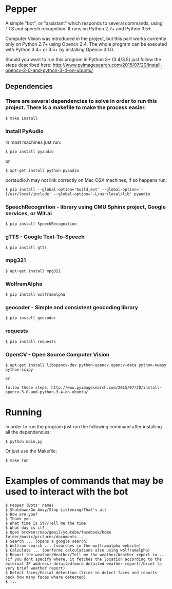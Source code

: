 # Pepper

A simple "bot", or "assistant" which responds to several commands, using TTS and speech recognition. It runs on Python 2.7+ and Python 3.5+.

Computer Vision was introduced in the project, but this part works currently only on Python 2.7+ using Opencv 2.4. The whole program can be executed with Python 3.4+ or 3.5+ by installing Opencv 3.1.0. 

Should you want to run this program in Python 3+ (3.4/3.5) just follow the steps described here: http://www.pyimagesearch.com/2015/07/20/install-opencv-3-0-and-python-3-4-on-ubuntu/


## Dependencies

### There are several dependencies to solve in order to run this project. There is a makefile to make the process easier. 

	$ make install

### Install PyAudio

In most machines just run:

	$ pip install pyaudio
   or

	$ apt-get install python-pyaudio


portaudio.h may not link correctly on Mac OSX machines, if so happens run:

	$ pip install --global-option='build_ext' --global-option='-I/usr/local/include' --global-option='-L/usr/local/lib' pyaudio

### SpeechRecognition - library using CMU Sphinx project, Google services, or Wit.ai

	$ pip install SpeechRecognition
    
### gTTS - Google Text-To-Speech

	$ pip install gtts

### mpg321

	$ apt-get install mpg321

### WolframAlpha

	$ pip install wolframalpha

### geocoder - Simple and consistent geocoding library

	$ pip install geocoder

### requests

	$ pip install requests

### OpenCV - Open Source Computer Vision

	$ apt-get install libopencv-dev python-opencv opencv-data python-numpy python-scipy

	or 

	follow these steps: http://www.pyimagesearch.com/2015/07/20/install-opencv-3-0-and-python-3-4-on-ubuntu/

# Running
In order to run the program just run the following command after installing all the dependencies:

	$ python main.py

Or just use the Makefile:

	$ make run
	
# Examples of commands that may be used to interact with the bot

	$ Pepper (Bots' name)
	$ Shutdown/Go Away/Stop Listening/That's all
	$ How are you?
	$ Thank you
	$ What time is it?/Tell me the time
	$ What day is it?
	$ Open browser/map/gmail/youtube/facebook/home folder/music/pictures/documents...
	$ Search ... (opens a google search)
	$ Wolfram search ... (searches in the wolframalpha website)
	$ Calculate ... (performs calculations also using wolframalpha)
	$ Report the weather/Weather/Tell me the weather/Weather report in ...(if you dont specify where, it fetches the location according to the external IP address) detailed(more detailed weather report)/brief (a very brief weather report)
	$ Detect faces/Facial detection (tries to detect faces and reports back how many faces where detected)
	$ ...
